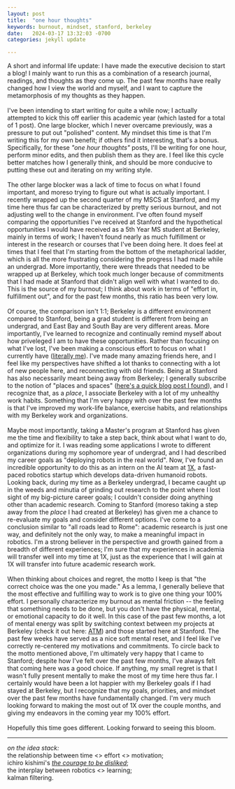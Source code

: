 ```yaml
---
layout: post
title:  "one hour thoughts"
keywords: burnout, mindset, stanford, berkeley
date:   2024-03-17 13:32:03 -0700
categories: jekyll update

---
```

A short and informal life update: I have made the executive decision to start a blog! I mainly want to run this as a combination of a research journal, readings, and thoughts as they come up. The past few months have really changed how I view the world and myself, and I want to capture the metamorphosis of my thoughts as they happen.
\
\
I've been intending to start writing for quite a while now; I actually attempted to kick this off earlier this academic year (which lasted for a total of 1 post). One large blocker, which I never overcame previously, was a pressure to put out "polished" content. My mindset this time is that I'm writing this for my own benefit; if others find it interesting, that's a bonus. Specifically, for these _"one hour thoughts"_ posts, I'll be writing for one hour, perform minor edits, and then publish them as they are. I feel like this cycle better matches how I generally think, and should be more conducive to putting these out and iterating on my writing style.
\
\
The other large blocker was a lack of time to focus on what I found important, and moreso trying to figure out what is actually important. I recently wrapped up the second quarter of my MSCS at Stanford, and my time here thus far can be characterized by pretty serious burnout, and not adjusting well to the change in environment. I've often found myself comparing the opportunities I've received at Stanford and the hypothetical opportunities I would have received as a 5th Year MS student at Berkeley, mainly in terms of work; I haven't found nearly as much fulfillment or interest in the research or courses that I've been doing here. It does feel at times that I feel that I'm starting from the bottom of the metaphorical ladder, which is all the more frustrating considering the progress I had made while an undergrad. More importantly, there were threads that needed to be wrapped up at Berkeley, which took much longer because of commitments that I had made at Stanford that didn't align well with what I wanted to do. This is the source of my burnout; I think about work in terms of "effort in, fulfillment out", and for the past few months, this ratio has been very low.
\
\
Of course, the comparison isn't 1:1; Berkeley is a different environment compared to Stanford, being a grad student is different from being an undergrad, and East Bay and South Bay are very different areas. More importantly, I've learned to recognize and continually remind myself about how priveleged I am to have these opportunities. Rather than focusing on what I've lost, I've been making a conscious effort to focus on what I currently have ([literally me](https://www.reddit.com/r/OnePiece/comments/9czqm4/i_still_have_my_friends_colored_panel/)). I've made many amazing friends here, and I feel like my perspectives have shifted a lot thanks to connecting with a lot of new people here, and reconnecting with old friends. Being at Stanford has also necessarily meant being away from Berkeley; I generally subscribe to the notion of "places and spaces" ([here's a quick blog post I found](https://theculturalcourier.home.blog/2019/02/22/everyday-anthropology-space-vs-place/)), and I recognize that, as a _place_, I associate Berkeley with a lot of my unhealthy work habits. Something that I'm very happy with over the past few months is that I've improved my work-life balance, exercise habits, and relationships with my Berkeley work and organizations. 
\
\
Maybe most importantly, taking a Master's program at Stanford has given me the time and flexibility to take a step back, think about what I want to do, and optimize for it. I was reading some applications I wrote to different organizations during my sophomore year of undergrad, and I had described my career goals as "deploying robots in the real world". Now, I've found an incredible opportunity to do this as an intern on the AI team at [1X](https://www.1x.tech/), a fast-paced robotics startup which develops data-driven humanoid robots. Looking back, during my time as a Berkeley undergrad, I became caught up in the weeds and minutia of grinding out research to the point where I lost sight of my big-picture career goals; I couldn't consider doing anything other than academic research. Coming to Stanford (moreso taking a step away from the _place_ I had created at Berkeley) has given me a chance to re-evaluate my goals and consider different options. I've come to a conclusion similar to "all roads lead to Rome": academic research is just one way, and definitely not the only way, to make a meaningful impact in robotics. I'm a strong believer in the perspective and growth gained from a breadth of different experiences; I'm sure that my experiences in academia will transfer well into my time at 1X, just as the experience that I will gain at 1X will transfer into future academic research work.
\
\
When thinking about choices and regret, the motto I keep is that "the correct choice was the one you made." As a lemma, I generally believe that the most effective and fulfilling way to work is to give one thing your 100% effort. I personally characterize my burnout as mental friction -- the feeling that something needs to be done, but you don't have the physical, mental, or emotional capacity to do it well. In this case of the past few months, a lot of mental energy was split by switching context between my projects at Berkeley (check it out here: [ATM](https://xingyu-lin.github.io/atm/)) and those started here at Stanford. The past few weeks have served as a nice soft mental reset, and I feel like I've correctly re-centered my motivations and commitments. To circle back to the motto mentioned above, I'm ultimately very happy that I came to Stanford; despite how I've felt over the past few months, I've always felt that coming here was a good choice. If anything, my small regret is that I wasn't fully present mentally to make the most of my time here thus far. I certainly would have been a lot happier with my Berkeley goals if I had stayed at Berkeley, but I recognize that my goals, priorities, and mindset over the past few months have fundamentally changed. I'm very much looking forward to making the most out of 1X over the couple months, and giving my endeavors in the coming year my 100% effort.
\
\
Hopefully this time goes different. Looking forward to seeing this bloom.

___

_on the idea stack:_ \
the relationship between time <> effort <> motivation; \
ichiro kishimi's [_the courage to be disliked_](https://www.goodreads.com/en/book/show/43306206); \
the interplay between robotics <> learning; \
kalman filtering.